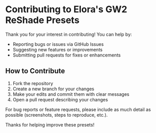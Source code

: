 # Contributing to Elora's GW2 ReShade Presets

Thank you for your interest in contributing! You can help by:

- Reporting bugs or issues via GitHub Issues
- Suggesting new features or improvements
- Submitting pull requests for fixes or enhancements

## How to Contribute

1. Fork the repository
2. Create a new branch for your changes
3. Make your edits and commit them with clear messages
4. Open a pull request describing your changes

For bug reports or feature requests, please include as much detail as possible (screenshots, steps to reproduce, etc.).

Thanks for helping improve these presets! 